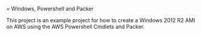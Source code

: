 = Windows, Powershell and Packer

This project is an example project for how to create a Windows 2012 R2 AMI on AWS using the AWS Powershell Cmdlets and Packer.

